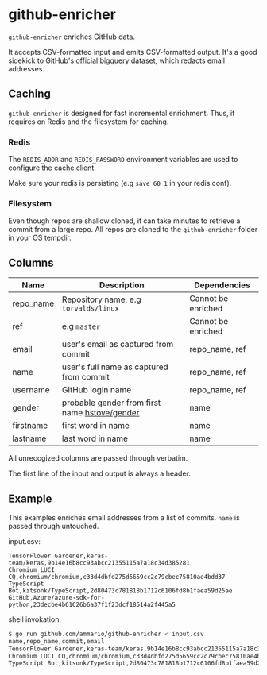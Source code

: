 # github-enricher

`github-enricher` enriches GitHub data.

It accepts CSV-formatted input and emits CSV-formatted output. It's a good sidekick to [GitHub's official
bigquery dataset](https://cloud.google.com/blog/topics/public-datasets/github-on-bigquery-analyze-all-the-open-source-code), which redacts email addresses.

## Caching

`github-enricher` is designed for fast incremental enrichment. Thus, it requires on Redis and the filesystem
for caching.

### Redis

The `REDIS_ADDR` and `REDIS_PASSWORD` environment variables are used to configure the cache client.

Make sure your redis is persisting (e.g `save 60 1` in your redis.conf).

### Filesystem

Even though repos are shallow cloned, it can take minutes to retrieve a commit from a large repo. All repos
are cloned to the `github-enricher` folder in your OS tempdir.

## Columns

| Name      | Description                                                                       | Dependencies       |
| --------- | --------------------------------------------------------------------------------- | ------------------ |
| repo_name | Repository name, e.g `torvalds/linux`                                             | Cannot be enriched |
| ref       | e.g `master`                                                                      | Cannot be enriched |
| email     | user's email as captured from commit                                              | repo_name, ref     |
| name      | user's full name as captured from commit                                          | repo_name, ref     |
| username  | GitHub login name                                                                 | repo_name, ref     |
| gender    | probable gender from first name [hstove/gender](https://github.com/hstove/gender) | name               |
| firstname | first word in name                                                                | name               |
| lastname  | last word in name                                                                 | name               |

All unrecogized columns are passed through verbatim.

The first line of the input and output is always a header.

## Example

This examples enriches email addresses from a list of commits. `name` is passed through untouched.

input.csv:

```csv
TensorFlower Gardener,keras-team/keras,9b14e16b8cc93abcc21355115a7a18c34d385281
Chromium LUCI CQ,chromium/chromium,c33d4dbfd275d5659cc2c79cbec75810ae4bdd37
TypeScript Bot,kitsonk/TypeScript,2d80473c781818b1712c6106fd8b1faea59d25ae
GitHub,Azure/azure-sdk-for-python,23decbe4b61626b6a37f1f23dcf18514a2f445a5
```

shell invokation:

```bash
$ go run github.com/ammario/github-enricher < input.csv
name,repo_name,commit,email
TensorFlower Gardener,keras-team/keras,9b14e16b8cc93abcc21355115a7a18c34d385281,mattdangerw@google.com
Chromium LUCI CQ,chromium/chromium,c33d4dbfd275d5659cc2c79cbec75810ae4bdd37,ppz@chromium.org
TypeScript Bot,kitsonk/TypeScript,2d80473c781818b1712c6106fd8b1faea59d25ae,typescriptbot@microsoft.com
```
